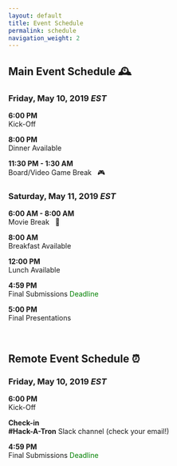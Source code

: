 ```yaml
---
layout: default
title: Event Schedule
permalink: schedule
navigation_weight: 2
---
```


## **Main Event Schedule** 🕰

### Friday, May 10, 2019 *EST*

**6:00 PM** <br>
Kick-Off &nbsp;

**8:00 PM** <br>
Dinner Available

**11:30 PM - 1:30 AM** <br>
Board/Video Game Break &nbsp; 🎮

### Saturday, May 11, 2019 *EST*

**6:00 AM - 8:00 AM** <br>
Movie Break &nbsp; 🎥

**8:00 AM** <br>
Breakfast Available

**12:00 PM** <br>
Lunch Available

**4:59 PM** <br>
Final Submissions <span style="color: green">Deadline</span>

**5:00 PM** <br>
Final Presentations

<br>

## **Remote Event Schedule** ⏰

### Friday, May 10, 2019 *EST*

**6:00 PM** <br>
Kick-Off

**Check-in** <br>
**#Hack-A-Tron** Slack channel (check your email!)

**4:59 PM** <br>
Final Submissions <span style="color: green">Deadline</span>
